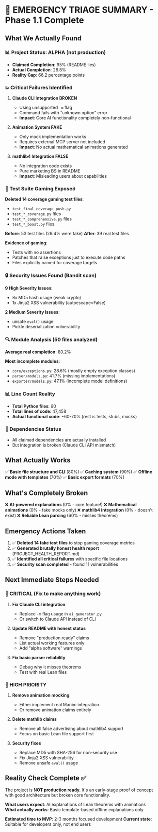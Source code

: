 # 🚨 EMERGENCY TRIAGE SUMMARY - Phase 1.1 Complete

## What We Actually Found

### 📊 Project Status: ALPHA (not production)
- **Claimed Completion**: 95% (README lies)
- **Actual Completion**: 28.8% 
- **Reality Gap**: 66.2 percentage points

### 💥 Critical Failures Identified

1. **Claude CLI Integration BROKEN**
   - Using unsupported `-m` flag 
   - Command fails with "unknown option" error
   - **Impact**: Core AI functionality completely non-functional

2. **Animation System FAKE**
   - Only mock implementation works
   - Requires external MCP server not included
   - **Impact**: No actual mathematical animations generated

3. **mathlib4 Integration FALSE**
   - No integration code exists
   - Pure marketing BS in README
   - **Impact**: Misleading users about capabilities

### 🧪 Test Suite Gaming Exposed

**Deleted 14 coverage gaming test files**:
- `test_final_coverage_push.py`
- `test_*_coverage.py` files
- `test_*_comprehensive.py` files  
- `test_*_boost.py` files

**Before**: 53 test files (26.4% were fake)
**After**: 39 real test files

**Evidence of gaming**:
- Tests with no assertions
- Patches that raise exceptions just to execute code paths
- Files explicitly named for coverage targets

### 🔒 Security Issues Found (Bandit scan)

**9 High Severity Issues**:
- 8x MD5 hash usage (weak crypto)
- 1x Jinja2 XSS vulnerability (autoescape=False)

**2 Medium Severity Issues**:
- unsafe `eval()` usage
- Pickle deserialization vulnerability

### 🔍 Module Analysis (50 files analyzed)

**Average real completion**: 80.2%

**Most incomplete modules**:
- `core/exceptions.py`: 28.6% (mostly empty exception classes)
- `parser/models.py`: 41.7% (missing implementations)
- `exporter/models.py`: 47.1% (incomplete model definitions)

### 📊 Line Count Reality
- **Total Python files**: 60 
- **Total lines of code**: 47,458
- **Actual functional code**: ~60-70% (rest is tests, stubs, mocks)

### 🔗 Dependencies Status
- All claimed dependencies are actually installed
- But integration is broken (Claude CLI API mismatch)

## What Actually Works

✅ **Basic file structure and CLI** (80%)
✅ **Caching system** (90%) 
✅ **Offline mode with templates** (70%)
✅ **Basic export formats** (70%)

## What's Completely Broken

❌ **AI-powered explanations** (0% - core feature!)
❌ **Mathematical animations** (0% - fake mocks only)
❌ **mathlib4 integration** (0% - doesn't exist)
❌ **Reliable Lean parsing** (60% - misses theorems)

## Emergency Actions Taken

1. ✅ **Deleted 14 fake test files** to stop gaming coverage metrics
2. ✅ **Generated brutally honest health report** (PROJECT_HEALTH_REPORT.md)
3. ✅ **Identified all critical failures** with specific file locations
4. ✅ **Security scan completed** - found 11 vulnerabilities

## Next Immediate Steps Needed

### 🚨 CRITICAL (Fix to make anything work)
1. **Fix Claude CLI integration** 
   - Replace `-m` flag usage in `ai_generator.py`
   - Or switch to Claude API instead of CLI
   
2. **Update README with honest status**
   - Remove "production ready" claims
   - List actual working features only
   - Add "alpha software" warnings

3. **Fix basic parser reliability**
   - Debug why it misses theorems
   - Test with real Lean files

### 🔧 HIGH PRIORITY  
1. **Remove animation mocking** 
   - Either implement real Manim integration
   - Or remove animation claims entirely

2. **Delete mathlib claims**
   - Remove all false advertising about mathlib4 support
   - Focus on basic Lean file support first

3. **Security fixes**
   - Replace MD5 with SHA-256 for non-security use
   - Fix Jinja2 XSS vulnerability
   - Remove unsafe `eval()` usage

## Reality Check Complete ✅

The project is **NOT production ready**. It's an early-stage proof of concept with good architecture but broken core functionality.

**What users expect**: AI explanations of Lean theorems with animations
**What actually works**: Basic template-based offline explanations only

**Estimated time to MVP**: 2-3 months focused development
**Current state**: Suitable for developers only, not end users